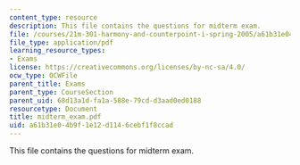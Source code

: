 ```yaml
---
content_type: resource
description: This file contains the questions for midterm exam.
file: /courses/21m-301-harmony-and-counterpoint-i-spring-2005/a61b31e04b9f1e12d1146cebf1f8ccad_midterm_exam.pdf
file_type: application/pdf
learning_resource_types:
- Exams
license: https://creativecommons.org/licenses/by-nc-sa/4.0/
ocw_type: OCWFile
parent_title: Exams
parent_type: CourseSection
parent_uid: 68d13a1d-fa1a-588e-79cd-d3aad0ed0188
resourcetype: Document
title: midterm_exam.pdf
uid: a61b31e0-4b9f-1e12-d114-6cebf1f8ccad
---
```

This file contains the questions for midterm exam.